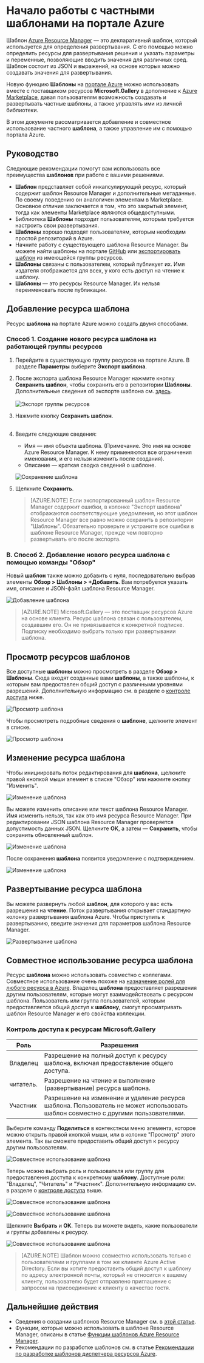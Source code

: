 <properties
   pageTitle="Начало работы с частными шаблонами | Microsoft Azure"
   description="Добавление и совместное использование частных шаблонов, а также управление ими с помощью портала Azure, интерфейса командной строки Azure или PowerShell."
   services="marketplace-customer"
   documentationCenter=""
   authors="VybavaRamadoss"
   manager="asimm"
   editor=""
   tags="marketplace, azure-resource-manager"
   keywords=""/>

<tags
   ms.service="marketplace"
   ms.devlang="na"
   ms.topic="get-started-article"
   ms.tgt_pltfrm="na"
   ms.workload="na"
   ms.date="05/18/2016"
   ms.author="vybavar"/>

# Начало работы с частными шаблонами на портале Azure

Шаблон [Azure Resource Manager](../resource-group-authoring-templates.md) — это декларативный шаблон, который используется для определения развертывания. С его помощью можно определить ресурсы для развертывания решения и указать параметры и переменные, позволяющие вводить значения для различных сред. Шаблон состоит из JSON и выражений, на основе которых можно создавать значения для развертывания.

Новую функцию **Шаблоны** на [портале Azure](https://portal.azure.com) можно использовать вместе с поставщиком ресурсов **Microsoft.Gallery** в дополнение к [Azure Marketplace](https://azure.microsoft.com/marketplace/), давая пользователям возможность создавать и развертывать частные шаблоны, а также управлять ими из личной библиотеки.

В этом документе рассматривается добавление и совместное использование частного **шаблона**, а также управление им с помощью портала Azure.

## Руководство

Следующие рекомендации помогут вам использовать все преимущества **шаблонов** при работе с вашими решениями.

- **Шаблон** представляет собой инкапсулирующий ресурс, который содержит шаблон Resource Manager и дополнительные метаданные. По своему поведению он аналогичен элементам в Marketplace. Основное отличие заключается в том, что это закрытый элемент, тогда как элементы Marketplace являются общедоступными.
- Библиотека **Шаблоны** подходит пользователям, которым требуется настроить свои развертывания.
- **Шаблоны** хорошо подходят пользователям, которым необходим простой репозиторий в Azure.
- Начните работу с существующего шаблона Resource Manager. Вы можете найти шаблоны на портале [GitHub](https://github.com/Azure/azure-quickstart-templates) или [экспортировать шаблон](../resource-manager-export-template.md) из имеющейся группы ресурсов.
- **Шаблоны** связаны с пользователем, который публикует их. Имя издателя отображается для всех, у кого есть доступ на чтение к шаблону.
- **Шаблоны** — это ресурсы Resource Manager. Их нельзя переименовать после публикации.

## Добавление ресурса шаблона

Ресурс **шаблона** на портале Azure можно создать двумя способами.

### Способ 1. Создание нового ресурса шаблона из работающей группы ресурсов

1. Перейдите в существующую группу ресурсов на портале Azure. В разделе **Параметры** выберите **Экспорт шаблона**.
2. После экспорта шаблона Resource Manager нажмите кнопку **Сохранить шаблон**, чтобы сохранить его в репозитории **Шаблоны**. Дополнительные сведения об экспорте шаблона см. [здесь](../resource-manager-export-template.md). <br /><br /> ![Экспорт группы ресурсов](media/rg-export-portal1.PNG) <br />

3. Нажмите кнопку **Сохранить шаблон**. <br /><br />

4. Введите следующие сведения:

    - Имя — имя объекта шаблона. (Примечание. Это имя на основе Azure Resource Manager. К нему применяются все ограничения именования, и его нельзя изменить после создания).
    - Описание — краткая сводка сведений о шаблоне.

    ![Сохранение шаблона](media/save-template-portal1.PNG) <br />

5. Щелкните **Сохранить**.

    > [AZURE.NOTE] Если экспортированный шаблон Resource Manager содержит ошибки, в колонке "Экспорт шаблона" отображаются соответствующие уведомления, но этот шаблон Resource Manager все равно можно сохранить в репозитории "Шаблоны". Обязательно проверьте и устраните все ошибки в шаблоне Resource Manager, прежде чем повторно развертывать его после экспорта.

### B. Способ 2. Добавление нового ресурса шаблона с помощью команды "Обзор"

Новый **шаблон** также можно добавить с нуля, последовательно выбрав элементы **Обзор > Шаблоны > +Добавить**. Вам потребуется указать имя, описание и JSON-файл шаблона Resource Manager.

![Добавление шаблона](media/add-template-portal1.PNG) <br />

> [AZURE.NOTE] Microsoft.Gallery — это поставщик ресурсов Azure на основе клиента. Ресурс шаблона связан с пользователем, создавшим его. Он не привязывается к конкретной подписке. Подписку необходимо выбрать только при развертывании шаблона.

## Просмотр ресурсов шаблонов

Все доступные **шаблоны** можно просмотреть в разделе **Обзор > Шаблоны**. Сюда входят созданные вами **шаблоны**, а также шаблоны, к которым вам предоставлен общий доступ с различными уровнями разрешений. Дополнительную информацию см. в разделе о [контроле доступа](#access-control-for-a-tenant-resource-provider) ниже.

![Просмотр шаблона](media/view-template-portal1.PNG) <br />

Чтобы просмотреть подробные сведения о **шаблоне**, щелкните элемент в списке.

![Просмотр шаблона](media/view-template-portal2c.png) <br />

## Изменение ресурса шаблона

Чтобы инициировать поток редактирования для **шаблона**, щелкните правой кнопкой мыши элемент в списке "Обзор" или нажмите кнопку "Изменить".

![Изменение шаблона](media/edit-template-portal1a.PNG) <br />

Вы можете изменить описание или текст шаблона Resource Manager. Имя изменить нельзя, так как это имя ресурса Resource Manager. При редактировании JSON шаблона Resource Manager проверяется допустимость данных JSON. Щелкните **ОК**, а затем — **Сохранить**, чтобы сохранить обновленный шаблон.

![Изменение шаблона](media/edit-template-portal2a.PNG) <br />

После сохранения **шаблона** появится уведомление с подтверждением.

![Изменение шаблона](media/edit-template-portal3b.png) <br />

## Развертывание ресурса шаблона

Вы можете развернуть любой **шаблон**, для которого у вас есть разрешения на **чтение**. Поток развертывания открывает стандартную колонку развертывания шаблона Azure. Чтобы приступить к развертыванию, введите значения для параметров шаблона Resource Manager.

![Развертывание шаблона](media/deploy-template-portal1b.png) <br />

## Совместное использование ресурса шаблона

Ресурс **шаблона** можно использовать совместно с коллегами. Совместное использование очень похоже на [назначение ролей для любого ресурса в Azure](../active-directory/role-based-access-control-configure.md). Владелец **шаблона** предоставляет разрешения другим пользователям, которые могут взаимодействовать с ресурсом шаблона. Пользователь или группа пользователей, которым предоставляется общий доступ к **шаблону**, смогут просматривать шаблон Resource Manager и его свойства коллекции.

### Контроль доступа к ресурсам Microsoft.Gallery

Роль | Разрешения
---|----
Владелец | Разрешение на полный доступ к ресурсу шаблона, включая предоставление общего доступа.
читатель. | Разрешение на чтение и выполнение (развертывание) ресурса шаблона.
Участник | Разрешение на изменение и удаление ресурса шаблона. Пользователь не может использовать шаблон совместно с другими пользователями.

Выберите команду **Поделиться** в контекстном меню элемента, которое можно открыть правой кнопкой мыши, или в колонке "Просмотр" этого элемента. Так вы сможете предоставить общий доступ к ресурсу другим пользователям.

![Совместное использование шаблона](media/share-template-portal1a.png) <br />

 Теперь можно выбрать роль и пользователя или группу для предоставления доступа к конкретному **шаблону**. Доступные роли: "Владелец", "Читатель" и "Участник". Дополнительную информацию см. в разделе о [контроле доступа](#access-control-for-a-tenant-resource-provider) выше.

![Совместное использование шаблона](media/share-template-portal2b.png) <br />

![Совместное использование шаблона](media/share-template-portal3b.png) <br />

Щелкните **Выбрать** и **ОК**. Теперь вы можете видеть, какие пользователи и группы добавлены к ресурсу.

![Совместное использование шаблона](media/share-template-portal4b.png) <br />

> [AZURE.NOTE] Шаблон можно совместно использовать только с пользователями и группами в том же клиенте Azure Active Directory. Если вы хотите предоставить общий доступ к шаблону по адресу электронной почты, который не относится к вашему клиенту, пользователю будет отправлено приглашение с запросом на присоединение к клиенту в качестве гостя.

## Дальнейшие действия

- Сведения о создании шаблонов Resource Manager см. в [этой статье](../resource-group-authoring-templates.md).
- Функции, которые можно использовать в шаблоне Resource Manager, описаны в статье [Функции шаблонов Azure Resource Manager](../resource-group-template-functions.md).
- Рекомендации по разработке шаблонов см. в статье [Рекомендации по разработке шаблонов диспетчера ресурсов Azure](../best-practices-resource-manager-design-templates.md).

<!---HONumber=AcomDC_0629_2016-->